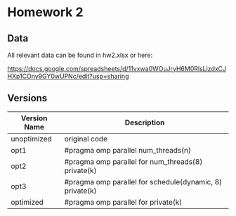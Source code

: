 # Homework 2

## Data

All relevant data can be found in hw2.xlsx or here:

https://docs.google.com/spreadsheets/d/11vxwa0WOuJryH6M0RlsLizdxCJHXp1COny9GY0wUPNc/edit?usp=sharing

## Versions

| Version Name | Description                                              |
| ------------ | -------------------------------------------------------- |
| unoptimized  | original code                                            |
| opt1         | #pragma omp parallel num_threads(n)                      |
| opt2         | #pragma omp parallel for num_threads(8) private(k)       |
| opt3         | #pragma omp parallel for schedule(dynamic, 8) private(k) |
| optimized    | #pragma omp parallel for private(k)                      |